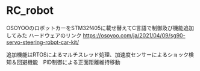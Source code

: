 # RC_robot
OSOYOOのロボットカーをSTM32f405に載せ替えてC言語で制御及び機能追加してみた
ハードウェアのリンク
https://osoyoo.com/ja/2021/04/09/sg90-servo-steering-robot-car-kit/

追加機能はRTOSによるマルチスレッド処理、加速度センサーによるショック検知＆回避機能　PID制御による正面距離維持移動

